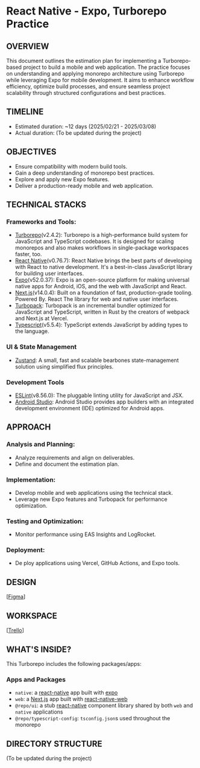 # React Native - Expo, Turborepo Practice
## OVERVIEW
This document outlines the estimation plan for implementing a Turborepo-based project to build a mobile and web application. The practice focuses on understanding and applying monorepo architecture using Turborepo while leveraging Expo for mobile development. It aims to enhance workflow efficiency, optimize build processes, and ensure seamless project scalability through structured configurations and best practices.

## TIMELINE
- Estimated duration: ~12 days (2025/02/21 - 2025/03/08)
- Actual duration: (To be updated during the project)


## OBJECTIVES
- Ensure compatibility with modern build tools.
- Gain a deep understanding of monorepo best practices.
- Explore and apply new Expo features.
- Deliver a production-ready mobile and web application.

## TECHNICAL STACKS
### Frameworks and Tools:
- [Turborepo](https://turbo.build/repo/docs)(v2.4.2): Turborepo is a high-performance build system for JavaScript and TypeScript codebases. It is designed for scaling monorepos and also makes workflows in single-package workspaces faster, too.
- [React Native](https://reactnative.dev/)(v0.76.7): React Native brings the best parts of developing with React to native development. It's a best-in-class JavaScript library for building user interfaces.
- [Expo](https://expo.dev/)(v52.0.37): Expo is an open-source platform for making universal native apps for Android, iOS, and the web with JavaScript and React.
- [Next.js](http://Next.js)(v14.0.4): Built on a foundation of fast, production-grade tooling. Powered By. React The library for web and native user interfaces. 
- [Turbopack](https://turbo.build/pack/docs): Turbopack is an incremental bundler optimized for JavaScript and TypeScript, written in Rust by the creators of webpack and Next.js at Vercel.
- [Typescript](https://www.typescriptlang.org/)(v5.5.4): TypeScript extends JavaScript by adding types to the language.
### UI & State Management
- [Zustand](https://github.com/pmndrs/zustand): A small, fast and scalable bearbones state-management solution using simplified flux principles.
### Development Tools
- [ESLint](https://eslint.org/)(v8.56.0): The pluggable linting utility for JavaScript and JSX.
- [Android Studio](https://developer.android.com/studio): Android Studio provides app builders with an integrated development environment (IDE) optimized for Android apps.
## APPROACH
### Analysis and Planning:
- Analyze requirements and align on deliverables.
- Define and document the estimation plan.
### Implementation:
- Develop mobile and web applications using the technical stack.
- Leverage new Expo features and Turbopack for performance optimization.
### Testing and Optimization:
- Monitor performance using EAS Insights and LogRocket.
### Deployment:
- De ploy applications using Vercel, GitHub Actions, and Expo tools.

## DESIGN
[[Figma](https://www.figma.com/design/Hq2LNnduVW2jXFXdJNEQd7/Grocery-App-(Big-Cart)-(Edited)?node-id=0-1&t=aqNdqeEEm5K6l03i-1)]

## WORKSPACE
[[Trello](https://trello.com/invite/b/67bbd839eec37aceae381765/ATTIc64768fa90d3f2d91ff22d0cc2b7c4fa271627D1/van-tran-react-native-expo-turborepo-workspace)]
## WHAT'S INSIDE?

This Turborepo includes the following packages/apps:

### Apps and Packages

- `native`: a [react-native](https://reactnative.dev/) app built with [expo](https://docs.expo.dev/)
- `web`: a [Next.js](https://nextjs.org/) app built with [react-native-web](https://necolas.github.io/react-native-web/)
- `@repo/ui`: a stub [react-native](https://reactnative.dev/) component library shared by both `web` and `native` applications
- `@repo/typescript-config`: `tsconfig.json`s used throughout the monorepo
## DIRECTORY STRUCTURE
(To be updated during the project)
